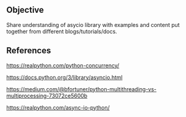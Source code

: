 ## Objective

Share understanding of asycio library with examples and content put together from different blogs/tutorials/docs.

## References

https://realpython.com/python-concurrency/

https://docs.python.org/3/library/asyncio.html

https://medium.com/@bfortuner/python-multithreading-vs-multiprocessing-73072ce5600b

https://realpython.com/async-io-python/
